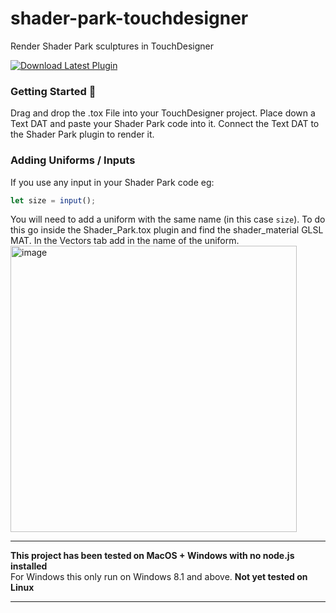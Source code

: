 # shader-park-touchdesigner
Render Shader Park sculptures in TouchDesigner

[![Download Latest Plugin](https://img.shields.io/badge/Download_Latest_Plugin_%E2%86%93-blank?style=for-the-badge)](https://github.com/shader-park/shader-park-touchdesigner/latest/download/Shader_Park_TD.tox)

### Getting Started 🎉
Drag and drop the .tox File into your TouchDesigner project. Place down a Text DAT and paste your Shader Park code into it. Connect the Text DAT to the Shader Park plugin to render it.

### Adding Uniforms / Inputs
If you use any input in your Shader Park code eg:
```javascript
let size = input();
```
You will need to add a uniform with the same name (in this case ```size```). To do this go inside the Shader_Park.tox plugin and 
find the shader_material GLSL MAT. In the Vectors tab add in the name of the uniform.
<img width="458" alt="image" src="https://user-images.githubusercontent.com/6014011/167264366-9ec8cd44-104c-4827-9a17-0b78d37db640.png">


---

**This project has been tested on MacOS + Windows with no node.js installed**  
For Windows this only run on Windows 8.1 and above.
**Not yet tested on Linux**

---
